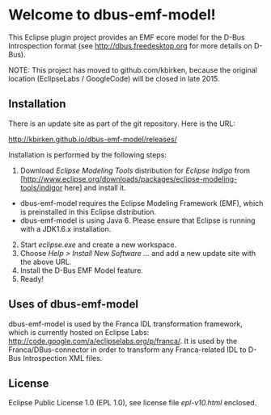 Welcome to dbus-emf-model!
==========================

This Eclipse plugin project provides an EMF ecore model for the D-Bus Introspection format
(see http://dbus.freedesktop.org for more details on D-Bus).

NOTE: This project has moved to github.com/kbirken, because the original location
(EclipseLabs / GoogleCode) will be closed in late 2015.


## Installation

There is an update site as part of the git repository. Here is the URL:

http://kbirken.github.io/dbus-emf-model/releases/

Installation is performed by the following steps:

1. Download _Eclipse Modeling Tools_ distribution for _Eclipse Indigo_ from [http://www.eclipse.org/downloads/packages/eclipse-modeling-tools/indigor here] and install it.
  - dbus-emf-model requires the Eclipse Modeling Framework (EMF), which is preinstalled in this Eclipse distribution.
  - dbus-emf-model is using Java 6. Please ensure that Eclipse is running with a JDK1.6.x installation.
2. Start _eclipse.exe_ and create a new workspace.
3. Choose _Help > Install New Software ..._ and add a new update site with the above URL.
4. Install the D-Bus EMF Model feature.
5. Ready!


## Uses of dbus-emf-model

dbus-emf-model is used by the Franca IDL transformation framework, which is currently hosted on Eclipse Labs: http://code.google.com/a/eclipselabs.org/p/franca/. It is used by the Franca/DBus-connector in order to transform any Franca-related IDL to D-Bus Introspection XML files.


## License

Eclipse Public License 1.0 (EPL 1.0), see license file _epl-v10.html_ enclosed.

